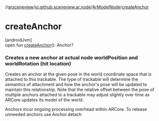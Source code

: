 //[arsceneview](../../../index.md)/[io.github.sceneview.ar.node](../index.md)/[ArModelNode](index.md)/[createAnchor](create-anchor.md)

# createAnchor

[androidJvm]\
open fun [createAnchor](create-anchor.md)(): Anchor?

###  Creates a new anchor at actual node worldPosition and worldRotation (hit location)

Creates an anchor at the given pose in the world coordinate space that is attached to this trackable. The type of trackable will determine the semantics of attachment and how the anchor's pose will be updated to maintain this relationship. Note that the relative offset between the pose of multiple anchors attached to a trackable may adjust slightly over time as ARCore updates its model of the world.

Anchors incur ongoing processing overhead within ARCore. To release unneeded anchors use Anchor.detach
